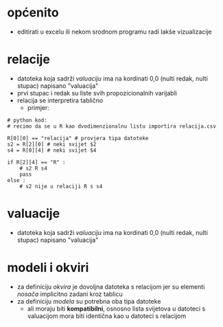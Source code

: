# općenito
* editirati u excelu ili nekom srodnom programu radi lakše vizualizacije

# relacije
* datoteka koja sadrži *valuaciju* ima na kordinati 0,0 (nulti redak, nulti stupac) napisano "valuacija"
* prvi stupac i redak su liste svih propozicionalnih varijabli
* relacija se interpretira tablično
    * primjer:
```
# python kod:
# recimo da se u R kao dvodimenzionalnu listu importira relacija.csv

R[0][0] == "relacija" # provjera tipa datoteke
s2 = R[2][0] # neki svijet $2
s4 = R[0][4] # neki svijet $4

if R[2][4] == "R" :
    # s2 R s4
    pass
else :
    # s2 nije u relaciji R s s4
```


# valuacije
* datoteka koja sadrži *valuaciju* ima na kordinati 0,0 (nulti redak, nulti stupac) napisano "valuacija"


# modeli i okviri
* za definiciju *okvira* je dovoljna datoteka s relacijom jer su elementi *nosača* implicitno zadani kroz tablicu
* za definiciju *modela* su potrebna oba tipa datoteke
    * ali moraju biti **kompatibilni**, osnosno lista svijetova u datoteci s valuacijom mora biti identična kao
    u datoteci s relacijom

